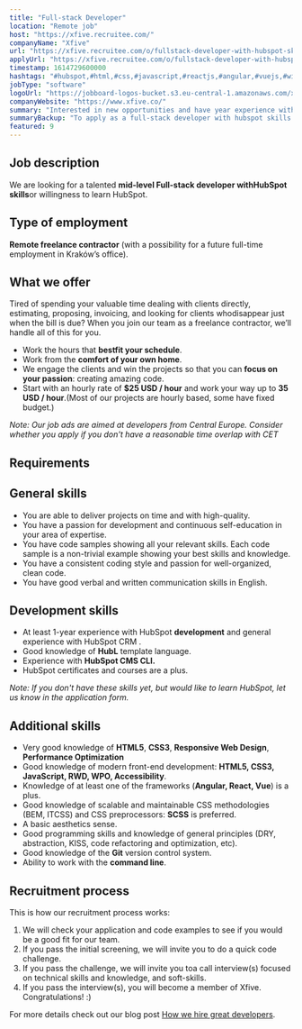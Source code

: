 ```yaml
---
title: "Full-stack Developer"
location: "Remote job"
host: "https://xfive.recruitee.com/"
companyName: "Xfive"
url: "https://xfive.recruitee.com/o/fullstack-developer-with-hubspot-skills-remote"
applyUrl: "https://xfive.recruitee.com/o/fullstack-developer-with-hubspot-skills-remote/c/new"
timestamp: 1614729600000
hashtags: "#hubspot,#html,#css,#javascript,#reactjs,#angular,#vuejs,#windows,#ui/ux,#git,#crm"
jobType: "software"
logoUrl: "https://jobboard-logos-bucket.s3.eu-central-1.amazonaws.com/xfive"
companyWebsite: "https://www.xfive.co/"
summary: "Interested in new opportunities and have year experience with HubSpot? Xfive has a job opening for a Full-stack Developer with hubspot skills."
summaryBackup: "To apply as a full-stack developer with hubspot skills at Xfive, you preferably need to have some knowledge of: #html, #javascript, #reactjs."
featured: 9
---
```


## Job description

We are looking for a talented **mid-level Full-stack developer withHubSpot skills**or willingness to learn HubSpot.

## Type of employment

**Remote freelance contractor** (with a possibility for a future full-time employment in Kraków’s office).

## What we offer

Tired of spending your valuable time dealing with clients directly, estimating, proposing, invoicing, and looking for clients whodisappear just when the bill is due? When you join our team as a freelance contractor, we’ll handle all of this for you.

*   Work the hours that **bestfit your schedule**.
*   Work from the **comfort of your own home**.
*   We engage the clients and win the projects so that you can **focus on** **your passion**: creating amazing code.
*   Start with an hourly rate of **$25 USD / hour** and work your way up to **35 USD / hour**.(Most of our projects are hourly based, some have fixed budget.)

_Note: Our job ads are aimed at developers from Central Europe. Consider whether you apply if you don't have a reasonable time overlap with CET_

## Requirements

## General skills

*   You are able to deliver projects on time and with high-quality.
*   You have a passion for development and continuous self-education in your area of expertise.
*   You have code samples showing all your relevant skills. Each code sample is a non-trivial example showing your best skills and knowledge.
*   You have a consistent coding style and passion for well-organized, clean code.
*   You have good verbal and written communication skills in English.

## Development skills

*   At least 1-year experience with HubSpot **development** and general experience with HubSpot CRM .
*   Good knowledge of **HubL** template language.
*   Experience with **HubSpot CMS CLI.**
*   HubSpot certificates and courses are a plus.

_Note: If you don't have these skills yet, but would like to learn HubSpot, let us know in the application form._

## Additional skills

*   Very good knowledge of **HTML5**, **CSS3**, **Responsive Web Design**, **Performance Optimization**
*   Good knowledge of modern front-end development: **HTML5, CSS3, JavaScript, RWD, WPO, Accessibility**.
*   Knowledge of at least one of the frameworks (**Angular, React, Vue**) is a plus.
*   Good knowledge of scalable and maintainable CSS methodologies (BEM, ITCSS) and CSS preprocessors: **SCSS** is preferred.
*   A basic aesthetics sense.
*   Good programming skills and knowledge of general principles (DRY, abstraction, KISS, code refactoring and optimization, etc).
*   Good knowledge of the **Git** version control system.
*   Ability to work with the **command line**.

## Recruitment process

This is how our recruitment process works:

1.  We will check your application and code examples to see if you would be a good fit for our team.
2.  If you pass the initial screening, we will invite you to do a quick code challenge.
3.  If you pass the challenge, we will invite you toa call interview(s) focused on technical skills and knowledge, and soft-skills.
4.  If you pass the interview(s), you will become a member of Xfive. Congratulations! :)

For more details check out our blog post [How we hire great developers](https://www.xfive.co/blog/how-we-hire-great-developers/).

